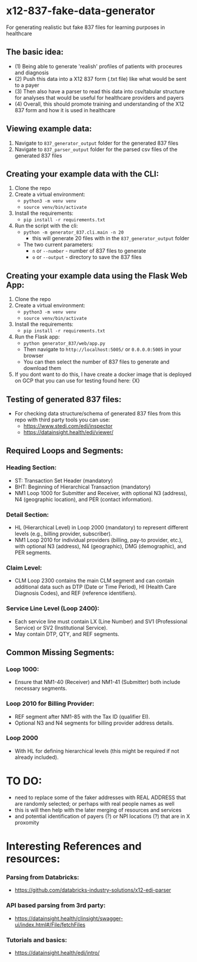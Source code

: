 # x12-837-fake-data-generator
For generating realistic but fake 837 files for learning purposes in healthcare

## The basic idea: 
- (1) Being able to generate 'realish' profiles of patients with proceures and diagnosis 
- (2) Push this data into a X12 837 form (.txt file) like what would be sent to a payer
- (3) Then also have a parser to read this data into csv/tabular structure for analyses that would be useful for healthcare providers and payers
- (4) Overall, this should promote training and understanding of the X12 837 form and how it is used in healthcare

## Viewing example data:
1. Navigate to `837_generator_output` folder for the generated 837 files
2. Navigate to `837_parser_output` folder for the parsed csv files of the generated 837 files

## Creating your example data with the CLI: 
1. Clone the repo
2. Create a virtual environment: 
    - `python3 -m venv venv`
    - `source venv/bin/activate`
3. Install the requirements: 
    - `pip install -r requirements.txt`
4. Run the script with the cli:
    - `python -m generator_837.cli.main -n 20` 
        - this will generate 20 files with in the `837_generator_output` folder
    - The two current parameters:
        - `n` or `--number` - number of 837 files to generate
        - `o` or `--output` - directory to save the 837 files

## Creating your example data using the Flask Web App:
1. Clone the repo
2. Create a virtual environment: 
    - `python3 -m venv venv`
    - `source venv/bin/activate`
3. Install the requirements:
    - `pip install -r requirements.txt`
4. Run the Flask app:
    - `python generator_837/web/app.py`
    - Then navigate to `http://localhost:5005/` or `0.0.0.0:5005` in your browser
    - You can then select the number of 837 files to generate and download them
5. If you dont want to do this, I have create a docker image that is deployed on GCP that you can use for testing found here: {X}


## Testing of generated 837 files:
- For checking data structure/schema of generated 837 files from this repo with third party tools you can use:
    - https://www.stedi.com/edi/inspector 
    - https://datainsight.health/edi/viewer/ 

## Required Loops and Segments:
### Heading Section:
- ST: Transaction Set Header (mandatory)
- BHT: Beginning of Hierarchical Transaction (mandatory)
- NM1 Loop 1000 for Submitter and Receiver, with optional N3 (address), N4 (geographic location), and PER (contact information).

### Detail Section:
- HL (Hierarchical Level) in Loop 2000 (mandatory) to represent different levels (e.g., billing provider, subscriber).
- NM1 Loop 2010 for individual providers (billing, pay-to provider, etc.), with optional N3 (address), N4 (geographic), DMG (demographic), and PER segments.

### Claim Level:
- CLM Loop 2300 contains the main CLM segment and can contain additional data such as DTP (Date or Time Period), HI (Health Care Diagnosis Codes), and REF (reference identifiers).

### Service Line Level (Loop 2400):
- Each service line must contain LX (Line Number) and SV1 (Professional Service) or SV2 (Institutional Service).
- May contain DTP, QTY, and REF segments.

## Common Missing Segments:
### Loop 1000:
- Ensure that NM1-40 (Receiver) and NM1-41 (Submitter) both include necessary segments.
### Loop 2010 for Billing Provider:
- REF segment after NM1-85 with the Tax ID (qualifier EI).
- Optional N3 and N4 segments for billing provider address details.
### Loop 2000 
- With HL for defining hierarchical levels (this might be required if not already included).



# TO DO: 
- need to replace some of the faker addresses with REAL ADDRESS that are randomly selected; or perhaps with real people names as well 
- this is will then help with the later merging of resources and services 
- and potential identification of payers (?) or NPI locations (?) that are in X proxomity 

# Interesting References and resources:
### Parsing from Databricks: 
- https://github.com/databricks-industry-solutions/x12-edi-parser 
### API based parsing from 3rd party: 
- https://datainsight.health/clinsight/swagger-ui/index.html#/File/fetchFiles 
### Tutorials and basics:
- https://datainsight.health/edi/intro/ 
